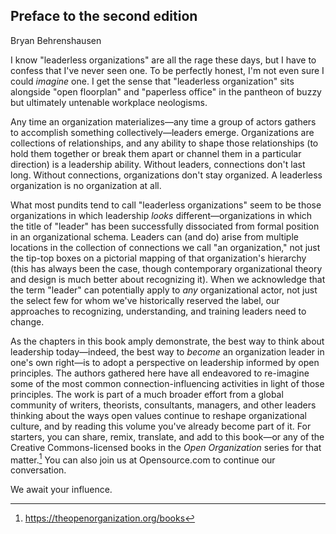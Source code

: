 ## Preface to the second edition
Bryan Behrenshausen

I know "leaderless organizations" are all the rage these days, but I have to confess that I've never seen one. To be perfectly honest, I'm not even sure I could *imagine* one. I get the sense that "leaderless organization" sits alongside "open floorplan" and "paperless office" in the pantheon of buzzy but ultimately untenable workplace neologisms.

Any time an organization materializes—any time a group of actors gathers to accomplish something collectively—leaders emerge. Organizations are collections of relationships, and any ability to shape those relationships (to hold them together or break them apart or channel them in a particular direction) is a leadership ability. Without leaders, connections don't last long. Without connections, organizations don't stay organized. A leaderless organization is no organization at all.

What most pundits tend to call "leaderless organizations" seem to be those organizations in which leadership *looks* different—organizations in which the title of "leader" has been successfully dissociated from formal position in an organizational schema. Leaders can (and do) arise from multiple locations in the collection of connections we call "an organization," not just the tip-top boxes on a pictorial mapping of that organization's hierarchy (this has always been the case, though contemporary organizational theory and design is much better about recognizing it). When we acknowledge that the term "leader" can potentially apply to *_any_* organizational actor, not just the select few for whom we've historically reserved the label, our approaches to recognizing, understanding, and training leaders need to change.

As the chapters in this book amply demonstrate, the best way to think about leadership today—indeed, the best way to *become* an organization leader in one's own right—is to adopt a perspective on leadership informed by open principles. The authors gathered here have all endeavored to re-imagine some of the most common connection-influencing activities in light of those principles. The work is part of a much broader effort from a global community of writers, theorists, consultants, managers, and other leaders thinking about the ways open values continue to reshape organizational culture, and by reading this volume you've already become part of it. For starters, you can share, remix, translate, and add to this book—or any of the Creative Commons-licensed books in the *Open Organization* series for that matter.[^open-org-series] You can also join us at Opensource.com to continue our conversation.

We await your influence.

[^open-org-series]: https://theopenorganization.org/books
